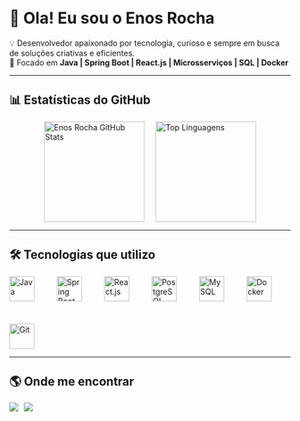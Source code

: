 # 👋 Ola! Eu sou o Enos Rocha  

💡 Desenvolvedor apaixonado por tecnologia, curioso e sempre em busca de soluções criativas e eficientes.  
🎯 Focado em **Java | Spring Boot | React.js | Microsserviços | SQL | Docker**  

---

## 📊 Estatísticas do GitHub

<div style="display: flex; justify-content: center; gap: 20px; flex-wrap: wrap;">
  <img src="https://github-readme-stats.vercel.app/api?username=EnosRocha&show_icons=true&theme=radical" alt="Enos Rocha GitHub Stats" height="180"/>
  <img src="https://github-readme-stats.vercel.app/api/top-langs/?username=EnosRocha&layout=compact&theme=radical" alt="Top Linguagens" height="180"/>
</div>

---

## 🛠 Tecnologias que utilizo

<div style="display: flex; gap: 40px; flex-wrap: wrap; justify-content: flex-start;">
  <img src="https://cdn.jsdelivr.net/gh/devicons/devicon/icons/java/java-original.svg" width="45" height="45" title="Java"/>
  <img src="https://cdn.jsdelivr.net/gh/devicons/devicon/icons/spring/spring-original.svg" width="45" height="45" title="Spring Boot"/>
  <img src="https://cdn.jsdelivr.net/gh/devicons/devicon/icons/react/react-original.svg" width="45" height="45" title="React.js"/>
  <img src="https://cdn.jsdelivr.net/gh/devicons/devicon/icons/postgresql/postgresql-original.svg" width="45" height="45" title="PostgreSQL"/>
  <img src="https://cdn.jsdelivr.net/gh/devicons/devicon/icons/mysql/mysql-original.svg" width="45" height="45" title="MySQL"/>
  <img src="https://cdn.jsdelivr.net/gh/devicons/devicon/icons/docker/docker-original.svg" width="45" height="45" title="Docker"/>
  <img src="https://cdn.jsdelivr.net/gh/devicons/devicon/icons/git/git-original.svg" width="45" height="45" title="Git"/>
</div>

---


## 🌎 Onde me encontrar

<div style="display: flex; gap: 10px;">
  <a href="https://www.linkedin.com/in/enosrocha" target="_blank">
    <img src="https://img.shields.io/badge/LinkedIn-0077B5?style=for-the-badge&logo=linkedin&logoColor=white"/>
  </a>
  <a href="https://github.com/EnosRocha">
    <img src="https://img.shields.io/badge/GitHub-100000?style=for-the-badge&logo=github&logoColor=white"/>
  </a>
</div>
